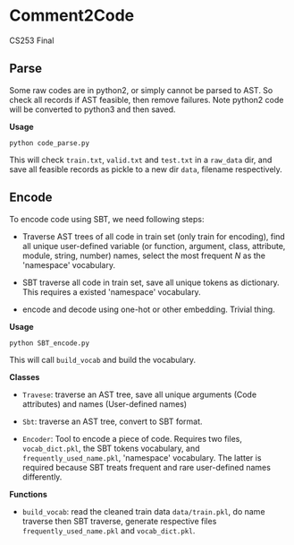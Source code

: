 # Comment2Code
CS253 Final

## Parse
Some raw codes are in python2, or simply cannot be parsed to AST. So check all records if AST feasible, then remove failures. Note python2 code will be converted to python3 and then saved.

**Usage**

`python code_parse.py`

This will check `train.txt`, `valid.txt` and `test.txt` in a `raw_data` dir, and save all feasible records as pickle to a new dir `data`, filename respectively.


## Encode
To encode code using SBT, we need following steps:
* Traverse AST trees of all code in train set (only train for encoding), find all unique user-defined variable (or function, argument, class, attribute, module, string, number) names, select the most frequent $N$ as the 'namespace' vocabulary.

* SBT traverse all code in train set, save all unique tokens as dictionary. This requires a existed 'namespace' vocabulary.

* encode and decode using one-hot or other embedding. Trivial thing.

**Usage**

`python SBT_encode.py`

This will call `build_vocab` and build the vocabulary.

**Classes**

* `Travese`: traverse an AST tree, save all unique arguments (Code attributes) and names (User-defined names)

* `Sbt`: traverse an AST tree, convert to SBT format.

* `Encoder`: Tool to encode a piece of code. Requires two files, `vocab_dict.pkl`, the SBT tokens vocabulary, and `frequently_used_name.pkl`, 'namespace' vocabulary. The latter is required because SBT treats frequent and rare user-defined names differently.

**Functions**

* `build_vocab`: read the cleaned train data `data/train.pkl`, do name traverse then SBT traverse, generate respective files `frequently_used_name.pkl` and `vocab_dict.pkl`.






